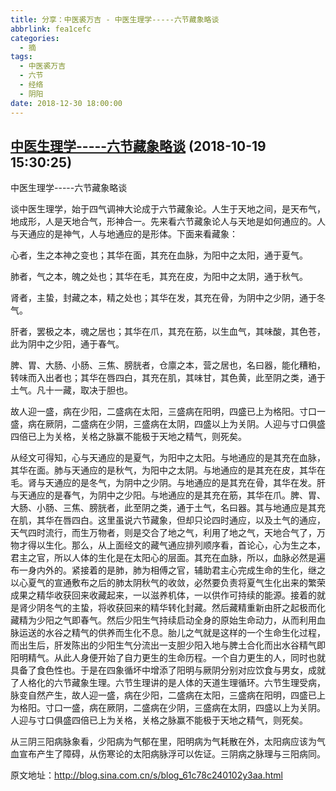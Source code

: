 ```yaml
---
title: 分享：中医裘万吉 - 中医生理学-----六节藏象略谈
abbrlink: fea1cefc
categories:
  - 摘
tags:
  - 中医裘万吉
  - 六节
  - 经络
  - 阴阳
date: 2018-12-30 18:00:00
---
```


## [中医生理学-----六节藏象略谈](http://blog.sina.com.cn/s/blog_61c78c240102y3aa.html "跳转至原文") (2018-10-19 15:30:25)


中医生理学-----六节藏象略谈

谈中医生理学，始于四气调神大论成于六节藏象论。人生于天地之间，是天布气，地成形，人是天地合气，形神合一。先来看六节藏象论人与天地是如何通应的。人与天通应的是神气，人与地通应的是形体。下面来看藏象：

心者，生之本神之变也；其华在面，其充在血脉，为阳中之太阳，通于夏气。

肺者，气之本，魄之处也；其华在毛，其充在皮，为阳中之太阴，通于秋气。

肾者，主蛰，封藏之本，精之处也；其华在发，其充在骨，为阴中之少阴，通于冬气。

肝者，罢极之本，魂之居也；其华在爪，其充在筋，以生血气，其味酸，其色苍，此为阴中之少阳，通于春气。

脾、胃、大肠、小肠、三焦、膀胱者，仓廪之本，营之居也，名曰器，能化糟粕，转味而入出者也；其华在唇四白，其充在肌，其味甘，其色黄，此至阴之类，通于土气。凡十一藏，取决于胆也。

故人迎一盛，病在少阳，二盛病在太阳，三盛病在阳明，四盛已上为格阳。寸口一盛，病在厥阴，二盛病在少阴，三盛病在太阴，四盛以上为关阴。人迎与寸口俱盛四倍已上为关格，关格之脉赢不能极于天地之精气，则死矣。

从经文可得知，心与天通应的是夏气，为阳中之太阳。与地通应的是其充在血脉，其华在面。肺与天通应的是秋气，为阳中之太阴。与地通应的是其充在皮，其华在毛。肾与天通应的是冬气，为阴中之少阴。与地通应的是其充在骨，其华在发。肝与天通应的是春气，为阴中之少阳。与地通应的是其充在筋，其华在爪。脾、胃、大肠、小肠、三焦、膀胱者，此至阴之类，通于土气，名曰器。其与地通应是其充在肌，其华在唇四白。这里虽说六节藏象，但却只论四时通应，以及土气的通应，天气四时流行，而生万物者，则是交合了地之气，利用了地之气，天地合气了，万物才得以生化。那么，从上面经文的藏气通应排列顺序看，首论心，心为生之本，君主之官，所以人体的生化是在太阳心的层面。其充在血脉，所以，血脉必然是遍布一身内外的。紧接着的是肺，肺为相傅之官，辅助君主心完成生命的生化，继之以心夏气的宣通敷布之后的肺太阴秋气的收敛，必然要负责将夏气生化出来的繁荣成果之精华收获回来收藏起来，一以滋养机体，一以供作可持续的能源。接着的就是肾少阴冬气的主蛰，将收获回来的精华转化封藏。然后藏精重新由肝之起极而化藏精为少阳之气即春气。然后少阳生气持续启动全身的原始生命动力，从而利用血脉运送的水谷之精气的供养而生化不息。胎儿之气就是这样的一个生命生化过程，而出生后，肝发陈出的少阳生气分流出一支胆少阳入地与脾土合化而出水谷精气即阳明精气。从此人身便开始了自力更生的生命历程。一个自力更生的人，同时也就具备了食色性也。于是在四象循坏中增添了阳明与厥阴分别对应饮食与男女，成就了人格化的六节藏象生理。六节生理讲的是人体的天道生理循环。六节生理受病，脉变自然产生，故人迎一盛，病在少阳，二盛病在太阳，三盛病在阳明，四盛已上为格阳。寸口一盛，病在厥阴，二盛病在少阴，三盛病在太阴，四盛以上为关阴。人迎与寸口俱盛四倍已上为关格，关格之脉赢不能极于天地之精气，则死矣。

 

从三阴三阳病脉象看，少阳病为气郁在里，阳明病为气耗散在外，太阳病应该为气血宣布产生了障碍，从伤寒论的太阳病脉浮可以佐证。三阴病之脉理与三阳病同。



原文地址：http://blog.sina.com.cn/s/blog_61c78c240102y3aa.html